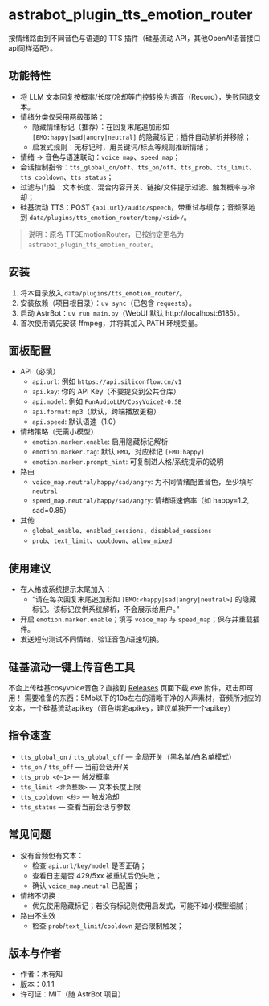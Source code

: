 # astrabot_plugin_tts_emotion_router

按情绪路由到不同音色与语速的 TTS 插件（硅基流动 API，其他OpenAI语音接口api同样适配）。

## 功能特性
- 将 LLM 文本回复按概率/长度/冷却等门控转换为语音（Record），失败回退文本。
- 情绪分类仅采用两级策略：
  - 隐藏情绪标记（推荐）：在回复末尾追加形如 `[EMO:happy|sad|angry|neutral]` 的隐藏标记；插件自动解析并移除；
  - 启发式规则：无标记时，用关键词/标点等规则推断情绪；
- 情绪 → 音色与语速联动：`voice_map`、`speed_map`；
- 会话控制指令：`tts_global_on/off`、`tts_on/off`、`tts_prob`、`tts_limit`、`tts_cooldown`、`tts_status`；
- 过滤与门控：文本长度、混合内容开关、链接/文件提示过滤、触发概率与冷却；
- 硅基流动 TTS：POST `{api.url}/audio/speech`，带重试与缓存；音频落地到 `data/plugins/tts_emotion_router/temp/<sid>/`。

> 说明：原名 TTSEmotionRouter，已按约定更名为 `astrabot_plugin_tts_emotion_router`。

## 安装
1. 将本目录放入 `data/plugins/tts_emotion_router/`。
2. 安装依赖（项目根目录）：`uv sync`（已包含 `requests`）。
3. 启动 AstrBot：`uv run main.py`（WebUI 默认 http://localhost:6185）。
4. 首次使用请先安装 ffmpeg，并将其加入 PATH 环境变量。

## 面板配置
- API（必填）
  - `api.url`: 例如 `https://api.siliconflow.cn/v1`
  - `api.key`: 你的 API Key（不要提交到公共仓库）
  - `api.model`: 例如 `FunAudioLLM/CosyVoice2-0.5B`
  - `api.format`: `mp3`（默认，跨端播放更稳）
  - `api.speed`: 默认语速（1.0）
- 情绪策略（无需小模型）
  - `emotion.marker.enable`: 启用隐藏标记解析
  - `emotion.marker.tag`: 默认 `EMO`，对应标记 `[EMO:happy]`
  - `emotion.marker.prompt_hint`: 可复制进人格/系统提示的说明
- 路由
  - `voice_map.neutral/happy/sad/angry`: 为不同情绪配置音色，至少填写 `neutral`
  - `speed_map.neutral/happy/sad/angry`: 情绪语速倍率（如 happy=1.2, sad=0.85）
- 其他
  - `global_enable`、`enabled_sessions`、`disabled_sessions`
  - `prob`、`text_limit`、`cooldown`、`allow_mixed`

## 使用建议
- 在人格或系统提示末尾加入：
  - “请在每次回复末尾追加形如 `[EMO:<happy|sad|angry|neutral>]` 的隐藏标记。该标记仅供系统解析，不会展示给用户。”
- 开启 `emotion.marker.enable`；填写 `voice_map` 与 `speed_map`；保存并重载插件。
- 发送短句测试不同情绪，验证音色/语速切换。

## 硅基流动一键上传音色工具
不会上传硅基cosyvoice音色？直接到 [Releases](https://github.com/你的用户名/你的仓库/releases) 页面下载 exe 附件，双击即可用！
需要准备的东西：5Mb以下的10s左右的清晰干净的人声素材，音频所对应的文本，一个硅基流动apikey（音色绑定apikey，建议单独开一个apikey）

## 指令速查
- `tts_global_on` / `tts_global_off` — 全局开关（黑名单/白名单模式）
- `tts_on` / `tts_off` — 当前会话开/关
- `tts_prob <0~1>` — 触发概率
- `tts_limit <非负整数>` — 文本长度上限
- `tts_cooldown <秒>` — 触发冷却
- `tts_status` — 查看当前会话与参数

## 常见问题
- 没有音频但有文本：
  - 检查 `api.url/key/model` 是否正确；
  - 查看日志是否 429/5xx 被重试后仍失败；
  - 确认 `voice_map.neutral` 已配置；
- 情绪不切换：
  - 优先使用隐藏标记；若没有标记则使用启发式，可能不如小模型细腻；
- 路由不生效：
  - 检查 `prob`/`text_limit`/`cooldown` 是否限制触发；

## 版本与作者
- 作者：木有知
- 版本：0.1.1
- 许可证：MIT（随 AstrBot 项目）


